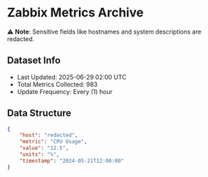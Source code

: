 # Zabbix Metrics Archive

⚠️ **Note**: Sensitive fields like hostnames and system descriptions are redacted.

## Dataset Info
- Last Updated: 2025-06-29 02:00 UTC
- Total Metrics Collected: 983
- Update Frequency: Every (1) hour

## Data Structure
```json
{
    "host": "redacted",
    "metric": "CPU Usage",
    "value": "12.5",
    "units": "%",
    "timestamp": "2024-05-21T12:00:00"
}
```
